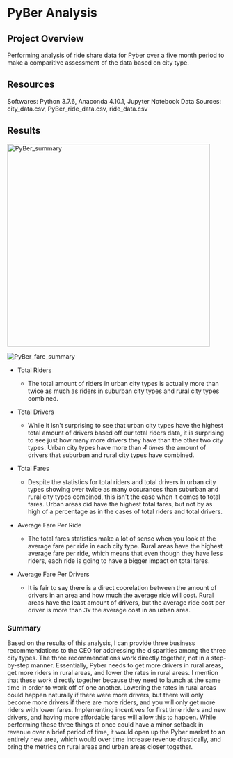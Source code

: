 # PyBer Analysis

## Project Overview
Performing analysis of ride share data for Pyber over a five month period to make a comparitive assessment of the data based on city type. 

## Resources
Softwares: Python 3.7.6, Anaconda 4.10.1, Jupyter Notebook
Data Sources: city_data.csv, PyBer_ride_data.csv, ride_data.csv

## Results

<img width="466" alt="PyBer_summary" src="https://user-images.githubusercontent.com/90050622/138782189-565aec26-a547-4782-9e13-ac2c04b37249.PNG">

![PyBer_fare_summary](https://user-images.githubusercontent.com/90050622/138782222-099b1f91-0779-4a8e-a042-b8b8422fc023.png)

 - Total Riders
   - The total amount of riders in urban city types is actually more than twice as much as riders in suburban city types and rural city types combined.  

 - Total Drivers
    - While it isn't surprising to see that urban city types have the highest total amount of drivers based off our total riders data, it is surprising to see just how many more drivers they have than the other two city types.  Urban city types have more than *4 times* the amount of drivers that suburban and rural city types have combined. 

 - Total Fares
    - Despite the statistics for total riders and total drivers in urban city types showing over twice as many occurances than suburban and rural city types combined, this isn't the case when it comes to total fares.  Urban areas did have the highest total fares, but not by as high of a percentage as in the cases of total riders and total drivers. 

 - Average Fare Per Ride
    - The total fares statistics make a lot of sense when you look at the average fare per ride in each city type.  Rural areas have the highest average fare per ride, which means that even though they have less riders, each ride is going to have a bigger impact on total fares.  

 - Average Fare Per Drivers
    - It is fair to say there is a direct coorelation between the amount of drivers in an area and how much the average ride will cost.  Rural areas have the least amount of drivers, but the average ride cost per driver is more than *3x* the average cost in an urban area.  

### Summary
Based on the results of this analysis, I can provide three business recommendations to the CEO for addressing the disparities among the three city types.  The three recommendations work directly together, not in a step-by-step manner.  Essentially, Pyber needs to get more drivers in rural areas, get more riders in rural areas, and lower the rates in rural areas.  I mention that these work directly together because they need to launch at the same time in order to work off of one another.  Lowering the rates in rural areas could happen naturally if there were more drivers, but there will only become more drivers if there are more riders, and you will only get more riders with lower fares.  Implementing incentives for first time riders and new drivers, and having more affordable fares will allow this to happen. While performing these three things at once could have a minor setback in revenue over a brief period of time, it would open up the Pyber market to an entirely new area, which would over time increase revenue drastically, and bring the metrics on rural areas and urban areas closer together. 
